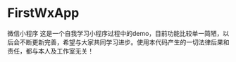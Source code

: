 # FirstWxApp
微信小程序
这是一个自我学习小程序过程中的demo，目前功能比较单一简陋，以后会不断更新完善，希望与大家共同学习进步。使用本代码产生的一切法律后果和责任，都与本人及工作室无关！
